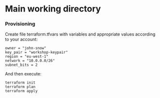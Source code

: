 # Main working directory

### Provisioning
Create file terraform.tfvars with variables and appropriate values according to your account:

```
owner = "john-snow"
key_pair = "workshop-keypair"
region = "eu-west-1"
network = "10.0.0.0/26"
subnet_bits = 2
```

And then execute:

```
terraform init
terraform plan
terraform apply
```
